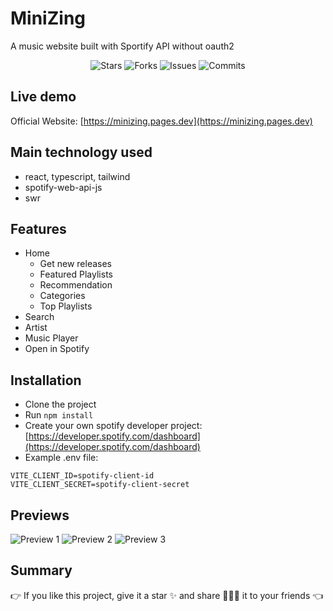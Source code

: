 # MiniZing

A music website built with Sportify API without oauth2

<p align="center">
  <img alt="Stars" src="https://badgen.net/github/stars/napthedev/minizing">
  <img alt="Forks" src="https://badgen.net/github/forks/napthedev/minizing">
  <img alt="Issues" src="https://badgen.net/github/issues/napthedev/minizing">
  <img alt="Commits" src="https://badgen.net/github/commits/napthedev/minizing">
</p>

## Live demo

Official Website: [https://minizing.pages.dev](https://minizing.pages.dev)

## Main technology used

- react, typescript, tailwind
- spotify-web-api-js
- swr

## Features

- Home
  - Get new releases
  - Featured Playlists
  - Recommendation
  - Categories
  - Top Playlists
- Search
- Artist
- Music Player
- Open in Spotify

## Installation

- Clone the project
- Run `npm install`
- Create your own spotify developer project: [https://developer.spotify.com/dashboard](https://developer.spotify.com/dashboard)
- Example .env file:

```env
VITE_CLIENT_ID=spotify-client-id
VITE_CLIENT_SECRET=spotify-client-secret
```

## Previews

![Preview 1](https://res.cloudinary.com/naptest/image/upload/v1644039987/fireverse/preview-1_yujhpl.png)
![Preview 2](https://res.cloudinary.com/naptest/image/upload/v1644039987/fireverse/preview-2_qlxjjf.png)
![Preview 3](https://res.cloudinary.com/naptest/image/upload/v1644039986/fireverse/preview-3_tgqahb.png)

## Summary

👉 If you like this project, give it a star ✨ and share 👨🏻‍💻 it to your friends 👈
